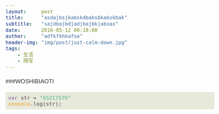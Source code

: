 ```yaml
---
layout:     post
title:      "asdajbsjkabskdbaksbkabskbak"
subtitle:   "sajdbajbdjadjbajbkjabxax"
date:       2016-05-12 00:18:00 
author:     "adfkfkhkafse"
header-img: "img/post/just-calm-down.jpg"
tags:
    - 生活
    - 随写
---
```


<div><div class="preview" id="wmd-preview">
<style>
a:focus {
	outline:	thin dotted #333;
	outline:	5px auto -webkit-focus-ring-color;
	outline-offset:	-2px;
}
a:hover {
	outline:	0;
}
a:active {
	outline:	0;
}
a:hover {
	color:	#005580;
	text-decoration:	underline;
}
blockquote   small:before {
	content:	'\2014 \00A0';
}
q:before {
	content:	"";
}
q:after {
	content:	"";
}
blockquote:before {
	content:	"";
}
blockquote:after {
	content:	"";
}
.hljs-folder:before {
	top:	0;
	content:	'';
	width:	14px;
	height:	12px;
	margin-top:	0px;
	margin-right:	3px;
	position:	relative;
	display:	inline-block;
	background-size:	14px;
	background-repeat:	no-repeat;
}
.hljs-file:before {
	top:	0;
	content:	'';
	width:	14px;
	height:	12px;
	margin-top:	0px;
	margin-right:	3px;
	position:	relative;
	display:	inline-block;
	background-size:	14px;
	background-repeat:	no-repeat;
}
.hljs-hiddenfile:before {
	top:	0;
	content:	'';
	width:	14px;
	height:	12px;
	margin-top:	0px;
	margin-right:	3px;
	position:	relative;
	display:	inline-block;
	background-size:	14px;
	background-repeat:	no-repeat;
}
.hljs-file:before {
	height:	14px;
	margin-left:	1px;
}
.hljs-hiddenfile:before {
	height:	14px;
	margin-left:	1px;
}
.hljs-file.photo:before {
	font:	normal normal normal 14px / 1 FontAwesome;
	content:	"\f1c5";
}
.hljs-file.plain:before {
	font:	normal normal normal 14px / 1 FontAwesome;
	content:	"\f016";
}
.hljs-file.source:before {
	font:	normal normal normal 14px / 1 FontAwesome;
	content:	"\f1c9";
}
.hljs-file.archive:before {
	font:	normal normal normal 14px / 1 FontAwesome;
	content:	"\f1c6";
}
.hljs-file.audio:before {
	font:	normal normal normal 14px / 1 FontAwesome;
	content:	"\f1c7";
}
.hljs-file.video:before {
	font:	normal normal normal 14px / 1 FontAwesome;
	content:	"\f1c8";
}
.hljs-file.pdf:before {
	font:	normal normal normal 14px / 1 FontAwesome;
	content:	"\f1c1";
}
.hljs-file.xls:before {
	font:	normal normal normal 14px / 1 FontAwesome;
	content:	"\f1c3";
}
.hljs-file.doc:before {
	font:	normal normal normal 14px / 1 FontAwesome;
	content:	"\f1c2";
}
.hljs-file.ppt:before {
	font:	normal normal normal 14px / 1 FontAwesome;
	content:	"\f1c4";
}
.hljs-folder:before {
	font:	normal normal normal 14px / 1 FontAwesome;
	content:	"\f114";
}
.hljs-hiddenfile:before {
	font:	normal normal normal 14px / 1 FontAwesome;
	content:	"\f016";
}
li.li_linenum:before {
	content:	counter(lines , decimal);
	position:	absolute;
	left:	0px;
	text-align:	center;
	width:	2.5em;
	opacity:	0.5;
	vertical-align:	top;
}

</style><body style="font-family: Helvetica , Tahoma , Arial , STXihei , &quot;&#x534E;&#x6587;&#x7EC6;&#x9ED1;&quot; , &quot;Microsoft YaHei&quot; , &quot;&#x5FAE;&#x8F6F;&#x96C5;&#x9ED1;&quot; , Heiti , &quot;&#x9ED1;&#x4F53;&quot; , SimSun , &quot;&#x5B8B;&#x4F53;&quot; , sans-serif; font-size: 1.15em; font-weight: 100; color: #2f2f2f;">
	<div class="preview"><p style="margin-top: 0; margin-right: 0; margin-bottom: 10px; margin-left: 0; line-height: 1.8em;">###WOSHIBIAOTI</p>
<pre style="word-wrap: break-word;"><code class="language-javascript hljs" style="background-color: #D6DBDF; border: 0; border-radius: 4px; color: #4f424c; font-size: 90%; padding-top: 0.5em; padding-right: 0.5em; padding-bottom: 0.5em; padding-left: 0.5em; display: block; overflow-x: auto; background: #e7e9db; -webkit-text-size-adjust: none;"><span class="hljs-keyword" style="color: #815ba4;">var</span> str = <span class="hljs-string" style="color: #48b685;">"65217576"</span>
<span class="hljs-built_in" style="color: #f99b15;">console</span>.log(str);
</code></pre>
</div>
</body>
</div></div>